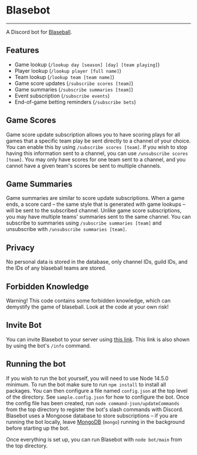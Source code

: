 # Blasebot
---
A Discord bot for [Blaseball](https://www.blaseball.com/).

## Features

* Game lookup (`/lookup day [season] [day] [team playing]`)
* Player lookup (`/lookup player [full name]`)
* Team lookup (`/lookup team [team name]`)
* Game score updates (`/subscribe scores [team]`)
* Game summaries (`/subscribe summaries [team]`)
* Event subscription (`/subscribe events`)
* End-of-game betting reminders (`/subscribe bets`)

## Game Scores

Game score update subscription allows you to have scoring plays for all games that a specific team play be sent directly to a channel of your choice. You can enable this by using `/subscribe scores [team]`. If you wish to stop having this information sent to a channel, you can use `/unsubscribe scores [team]`. You may only have scores for one team sent to a channel, and you cannot have a given team's scores be sent to multiple channels.

## Game Summaries

Game summaries are similar to score update subscriptions. When a game ends, a score card – the same style that is generated with game lookups – will be sent to the subscribed channel. Unlike game score subscriptions, you may have multiple teams' summaries sent to the same channel. You can subscribe to summaries using `/subscribe summaries [team]` and unsubscribe with `/unsubscribe summaries [team]`.

## Privacy

No personal data is stored in the database, only channel IDs, guild IDs, and the IDs of any blaseball teams are stored.

## Forbidden Knowledge

Warning! This code contains some forbidden knowledge, which can demystify the game of blaseball. Look at the code at your own risk!

## Invite Bot

You can invite Blasebot to your server using [this link](https://discord.com/oauth2/authorize?client_id=749154634370646067&scope=bot%20applications.commands&permissions=18432). This link is also shown by using the bot's `/info` command.

## Running the bot

If you wish to run the bot yourself, you will need to use Node 14.5.0 minimum. To run the bot make sure to run `npm install` to install all packages. You can then configure a file named `config.json` at the top level of the directory. See `sample.config.json` for how to configure the bot. Once the config file has been created, run `node command-json/updateCommands` from the top directory to register the bot's slash commands with Discord.
Blasebot uses a Mongoose database to store subscriptions – if you are running the bot locally, leave [MongoDB](https://www.mongodb.com/try/download/community) (`mongo`) running in the background before starting up the bot.

Once everything is set up, you can run Blasebot with `node bot/main` from the top directory.
